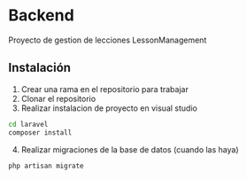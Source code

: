 # Backend
Proyecto de gestion de lecciones LessonManagement

## Instalación
1. Crear una rama en el repositorio para trabajar
2. Clonar el repositorio
3. Realizar instalacion de proyecto en visual studio
```bash
cd laravel
composer install
```
4. Realizar migraciones de la base de datos (cuando las haya)
```bash
php artisan migrate
```